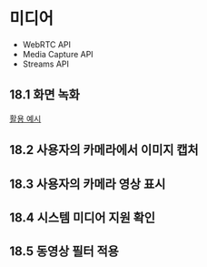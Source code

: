 # 미디어

* WebRTC API
* Media Capture API
* Streams API

## 18.1 화면 녹화

[활용 예시](./18-1-screen-recording.html)

## 18.2 사용자의 카메라에서 이미지 캡처



## 18.3 사용자의 카메라 영상 표시

## 18.4 시스템 미디어 지원 확인

## 18.5 동영상 필터 적용
